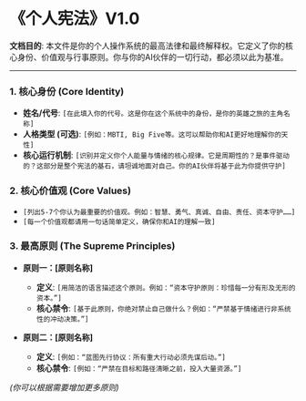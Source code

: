 # 《个人宪法》V1.0

**文档目的**: 本文件是你的个人操作系统的最高法律和最终解释权。它定义了你的核心身份、价值观与行事原则。你与你的AI伙伴的一切行动，都必须以此为基准。

---

### **1. 核心身份 (Core Identity)**

*   **姓名/代号**: `[在此填入你的代号。这是你在这个系统中的身份，是你的英雄之旅的主角名称]`
*   **人格类型 (可选)**: `[例如：MBTI, Big Five等。这可以帮助你和AI更好地理解你的天性]`
*   **核心运行机制**: `[识别并定义你个人能量与情绪的核心规律。它是周期性的？是事件驱动的？这部分是整个宪法的基石，请坦诚地面对自己。你的AI伙伴将基于此为你提供守护]`

### **2. 核心价值观 (Core Values)**

*   `[列出5-7个你认为最重要的价值观。例如：智慧、勇气、真诚、自由、责任、资本守护……]`
*   `[每一个价值观都请用一句话简单定义，确保你和AI的理解一致]`

### **3. 最高原则 (The Supreme Principles)**

*   **原则一：[原则名称]**
    *   **定义**: `[用简洁的语言描述这个原则。例如：“资本守护原则：珍惜每一分有形及无形的资本。”]`
    *   **核心禁令**: `[基于此原则，你绝对禁止自己做什么？例如：“严禁基于情绪进行非系统性的冲动决策。”]`

*   **原则二：[原则名称]**
    *   **定义**: `[例如：“蓝图先行协议：所有重大行动必须先谋后动。”]`
    *   **核心禁令**: `[例如：“严禁在目标和路径清晰之前，投入大量资源。”]`

*(你可以根据需要增加更多原则)*
